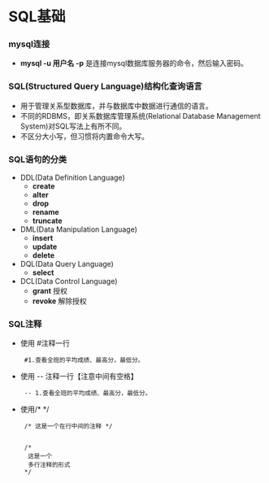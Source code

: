 # SQL基础
### mysql连接
* **mysql -u 用户名 -p**  是连接mysql数据库服务器的命令，然后输入密码。

### SQL(Structured Query Language)结构化查询语言
* 用于管理关系型数据库，并与数据库中数据进行通信的语言。
* 不同的RDBMS，即关系数据库管理系统(Relational Database Management System)对SQL写法上有所不同。
* 不区分大小写，但习惯将内置命令大写。
### SQL语句的分类

* DDL(Data Definition Language)
  * **create**
  * **alter**
  * **drop**
  * **rename**
  * **truncate**
* DML(Data Manipulation Language)
  * **insert**
  * **update**
  * **delete**
* DQL(Data Query Language)
  * **select**
* DCL(Data Control Language)
  * **grant** 授权
  * **revoke** 解除授权
### SQL注释
  * 使用 #注释一行
    ```
     #1.查看全班的平均成绩、最高分，最低分。
    ```
  * 使用 -- 注释一行【注意中间有空格】
    ```
     -- 1.查看全班的平均成绩、最高分，最低分。
    ```

 * 使用/* */
     ```
      /* 这是一个在行中间的注释 */


      /*
       这是一个
       多行注释的形式
      */
    ```